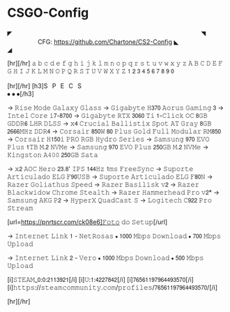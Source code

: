 # CSGO-Config

◤　　　　　　　　　　　　　　　　　　　　　　　　　　　　　　　◥
　　　　　CFG: https://github.com/Chartone/CS2-Config
◣　　　　　　　　　　　　　　　　　　　　　　　　　　　　　　　◢

[hr][/hr]
𝚊 𝚋 𝚌 𝚍 𝚎 𝚏 𝚐 𝚑 𝚒 𝚓 𝚔 𝚕 𝚖 𝚗 𝚘 𝚙 𝚚 𝚛 𝚜 𝚝 𝚞 𝚟 𝚠 𝚡 𝚢 𝚣
𝙰 𝙱 𝙲 𝙳 𝙴 𝙵 𝙶 𝙷 𝙸 𝙹 𝙺 𝙻 𝙼 𝙽 𝙾 𝙿 𝚀 𝚁 𝚂 𝚃 𝚄 𝚅 𝚆 𝚇 𝚈 𝚉
𝟣 𝟤 𝟥 𝟦 𝟧 𝟨 𝟩 𝟪 𝟫 𝟢

[hr][/hr]
[h3]S⠀P⠀E⠀C⠀S　　　　　　　　　　　　　　　　　　　　　　　　　　⦁ ⦁ ⦁[/h3]

→ 𝚁𝚒𝚜𝚎 𝙼𝚘𝚍𝚎 𝙶𝚊𝚕𝚊𝚡𝚢 𝙶𝚕𝚊𝚜𝚜
→ 𝙶𝚒𝚐𝚊𝚋𝚢𝚝𝚎 𝙷𝟥𝟩𝟢 𝙰𝚘𝚛𝚞𝚜 𝙶𝚊𝚖𝚒𝚗𝚐 𝟥
→ 𝙸𝚗𝚝𝚎𝚕 𝙲𝚘𝚛𝚎 𝚒𝟩-𝟪𝟩𝟢𝟢
→ 𝙶𝚒𝚐𝚊𝚋𝚢𝚝𝚎 𝚁𝚃𝚇 𝟥𝟢𝟨𝟢 𝚃𝚒 𝟣-𝙲𝚕𝚒𝚌𝚔 𝙾𝙲 𝟪𝙶𝙱 𝙶𝙳𝙳𝚁𝟨 𝙻𝙷𝚁 𝙳𝙻𝚂𝚂
→ 𝚡𝟦 𝙲𝚛𝚞𝚌𝚒𝚊𝚕 𝙱𝚊𝚕𝚕𝚒𝚜𝚝𝚒𝚡 𝚂𝚙𝚘𝚝 𝙰𝚃 𝙶𝚛𝚊𝚢 𝟪𝙶𝙱 𝟤𝟨𝟨𝟨𝙼𝙷𝚣 𝙳𝙳𝚁𝟦
→ 𝙲𝚘𝚛𝚜𝚊𝚒𝚛 𝟪𝟧𝟢𝚆 𝟪𝟢 𝙿𝚕𝚞𝚜 𝙶𝚘𝚕𝚍 𝙵𝚞𝚕𝚕 𝙼𝚘𝚍𝚞𝚕𝚊𝚛 𝚁𝙼𝟪𝟧𝟢
→ 𝙲𝚘𝚛𝚜𝚊𝚒𝚛 𝙷𝟣𝟧𝟢𝚒 𝙿𝚁𝙾 𝚁𝙶𝙱 𝙷𝚢𝚍𝚛𝚘 𝚂𝚎𝚛𝚒𝚎𝚜
→ 𝚂𝚊𝚖𝚜𝚞𝚗𝚐 𝟫𝟩𝟢 𝙴𝚅𝙾 𝙿𝚕𝚞𝚜 𝟣𝚃𝙱 𝙼.𝟤 𝙽𝚅𝙼𝚎
→ 𝚂𝚊𝚖𝚜𝚞𝚗𝚐 𝟫𝟩𝟢 𝙴𝚅𝙾 𝙿𝚕𝚞𝚜 𝟤𝟧𝟢𝙶𝙱 𝙼.𝟤 𝙽𝚅𝙼𝚎
→ 𝙺𝚒𝚗𝚐𝚜𝚝𝚘𝚗 𝙰𝟺𝟶𝟶 𝟤𝟧𝟢𝙶𝙱 𝚂𝚊𝚝𝚊

→ 𝚡𝟤 𝙰𝙾𝙲 𝙷𝚎𝚛𝚘 𝟤𝟥.𝟪' 𝙸𝙿𝚂 𝟣𝟦𝟦𝙷𝚣 𝟣𝚖𝚜 𝙵𝚛𝚎𝚎𝚂𝚢𝚗𝚌
→ 𝚂𝚞𝚙𝚘𝚛𝚝𝚎 𝙰𝚛𝚝𝚒𝚌𝚞𝚕𝚊𝚍𝚘 𝙴𝙻𝙶 𝙵𝟫𝟢𝚄𝚂𝙱
→ 𝚂𝚞𝚙𝚘𝚛𝚝𝚎 𝙰𝚛𝚝𝚒𝚌𝚞𝚕𝚊𝚍𝚘 𝙴𝙻𝙶 𝙵𝟪𝟢𝙽
→ 𝚁𝚊𝚣𝚎𝚛 𝙶𝚘𝚕𝚒𝚊𝚝𝚑𝚞𝚜 𝚂𝚙𝚎𝚎𝚍
→ 𝚁𝚊𝚣𝚎𝚛 𝙱𝚊𝚜𝚒𝚕𝚒𝚜𝚔 𝚟𝟤
→ 𝚁𝚊𝚣𝚎𝚛 𝙱𝚕𝚊𝚌𝚔𝚠𝚒𝚍𝚘𝚠 𝙲𝚑𝚛𝚘𝚖𝚎 𝚂𝚝𝚎𝚊𝚕𝚝𝚑
→ 𝚁𝚊𝚣𝚎𝚛 𝙷𝚊𝚖𝚖𝚎𝚛𝚑𝚎𝚊𝚍 𝙿𝚛𝚘 𝚟𝟤*
→ 𝚂𝚊𝚖𝚜𝚞𝚗𝚐 𝙰𝙺𝙶 𝙿𝟤
→ 𝙷𝚢𝚙𝚎𝚛𝚇 𝚀𝚞𝚊𝚍𝙲𝚊𝚜𝚝 𝚂
→ 𝙻𝚘𝚐𝚒𝚝𝚎𝚌𝚑 𝙲𝟫𝟤𝟤 𝙿𝚛𝚘 𝚂𝚝𝚛𝚎𝚊𝚖

[url=https://pnrtscr.com/ck08e6]𝙵𝚘𝚝𝚘 𝚍𝚘 𝚂𝚎𝚝𝚞𝚙[/url]

→ 𝙸𝚗𝚝𝚎𝚛𝚗𝚎𝚝 𝙻𝚒𝚗𝚔 𝟣 - 𝙽𝚎𝚝𝚁𝚘𝚜𝚊𝚜
⦁ 𝟣𝟢𝟢𝟢 𝙼𝚋𝚙𝚜 𝙳𝚘𝚠𝚗𝚕𝚘𝚊𝚍
⦁ 𝟩𝟢𝟢 𝙼𝚋𝚙𝚜 𝚄𝚙𝚕𝚘𝚊𝚍

→ 𝙸𝚗𝚝𝚎𝚛𝚗𝚎𝚝 𝙻𝚒𝚗𝚔 𝟤 - 𝚅𝚎𝚛𝚘
⦁ 𝟣𝟢𝟢𝟢 𝙼𝚋𝚙𝚜 𝙳𝚘𝚠𝚗𝚕𝚘𝚊𝚍
⦁ 𝟧𝟢𝟢 𝙼𝚋𝚙𝚜 𝚄𝚙𝚕𝚘𝚊𝚍

[i]𝚂𝚃𝙴𝙰𝙼_𝟢:𝟢:𝟤𝟣𝟣𝟥𝟫𝟤𝟣[/i]
[i]𝚄:𝟣:𝟦𝟤𝟤𝟩𝟪𝟦𝟤[/i]
[i]𝟩𝟨𝟧𝟨𝟣𝟣𝟫𝟩𝟫𝟨𝟦𝟦𝟫𝟥𝟧𝟩𝟢[/i]
[i]𝚑𝚝𝚝𝚙𝚜://𝚜𝚝𝚎𝚊𝚖𝚌𝚘𝚖𝚖𝚞𝚗𝚒𝚝𝚢.𝚌𝚘𝚖/𝚙𝚛𝚘𝚏𝚒𝚕𝚎𝚜/𝟩𝟨𝟧𝟨𝟣𝟣𝟫𝟩𝟫𝟨𝟦𝟦𝟫𝟥𝟧𝟩𝟢/[/i]

[hr][/hr]
